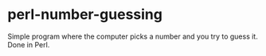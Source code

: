# perl-number-guessing
Simple program where the computer picks a number and you try to guess it. Done in Perl.
